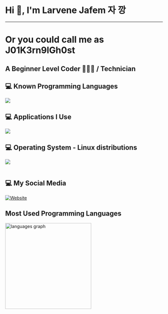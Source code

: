 # Hi 👋, I'm Larvene Jafem 자 깡 

---

# Or you could call me as J01K3rn9lGh0st

## A Beginner Level Coder 👨🏻‍💻 / Technician

## 💻 Known Programming Languages
<div align="left">
    <a href="https://skillicons.dev">
        <img src="https://skillicons.dev/icons?i=cpp">
    </a>
</div>

## 💻 Applications I Use
<div align="left">
    <a href="https://skillicons.dev">
        <img src="https://skillicons.dev/icons?i=git,github,visualstudio,vscode,clion,rider">
    </a>
</div>

## 💻 Operating System - Linux distributions
<div align="left">
    <a href="https://skillicons.dev">
        <img src="https://skillicons.dev/icons?i=windows,debian,arch">
    </a>
</div>
<br>

## 💻 My Social Media
[![Website](https://img.shields.io/badge/MySite-larvene.dev-orange?style=flat-square&logo=firefox-browser)](https://larvenejafemabout.netlify.app/)
<br>

## Most Used Programming Languages
<div>
    <img src="https://github-readme-stats.vercel.app/api/top-langs?locale=en&hide_title=true&layout=compact&card_width=500&langs_count=4&theme=dracula&hide_border=true&username=larvenejafemcoder&hide=" height="275" alt="languages graph" />
</div>
